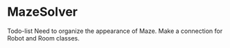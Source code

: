 MazeSolver
==========
Todo-list
Need to organize the appearance of Maze. 
Make a connection for Robot and Room classes.




